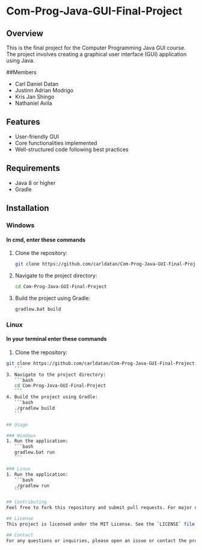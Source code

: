 # Com-Prog-Java-GUI-Final-Project

## Overview
This is the final project for the Computer Programming Java GUI course. The project involves creating a graphical user interface (GUI) application using Java.

##Members
- Carl Daniel Datan
- Justinn Adrian Modrigo
- Kris Jan Shingo
- Nathaniel Avila

## Features
- User-friendly GUI
- Core functionalities implemented
- Well-structured code following best practices

## Requirements
- Java 8 or higher
- Gradle

## Installation

### Windows
#### In cmd, enter these commands
1. Clone the repository:
    ```bash
    git clone https://github.com/carldatan/Com-Prog-Java-GUI-Final-Project.git
    ```
2. Navigate to the project directory:
    ```bash
    cd Com-Prog-Java-GUI-Final-Project
    ```
3. Build the project using Gradle:
    ```bash
    gradlew.bat build
    ```

### Linux
#### In your terminal enter these commands
1. Clone the repository:
 ```bash
 git clone https://github.com/carldatan/Com-Prog-Java-GUI-Final-Project.git
    ```
3. Navigate to the project directory:
    ```bash
    cd Com-Prog-Java-GUI-Final-Project
    ```
4. Build the project using Gradle:
    ```bash
    ./gradlew build
    ```

## Usage

### Windows
1. Run the application:
    ```bash
    gradlew.bat run
    ```

### Linux
1. Run the application:
    ```bash
    ./gradlew run
    ```

## Contributing
Feel free to fork this repository and submit pull requests. For major changes, please open an issue first to discuss what you would like to change.

## License
This project is licensed under the MIT License. See the `LICENSE` file for more details.

## Contact
For any questions or inquiries, please open an issue or contact the project maintainer.
